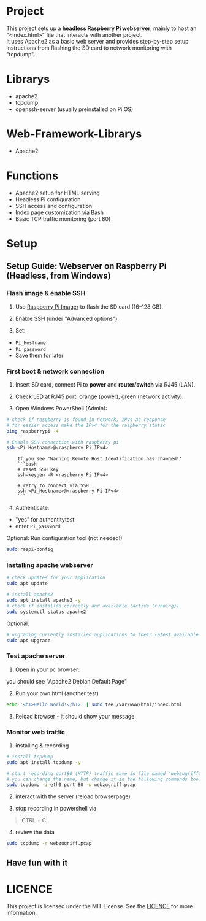 # Project
This project sets up a **headless Raspberry Pi webserver**, mainly to host an "<index.html>" file that interacts with another project.  
It uses Apache2 as a basic web server and provides step-by-step setup instructions from flashing the SD card to network monitoring with "tcpdump".

# Librarys
- apache2
- tcpdump
- openssh-server (usually preinstalled on Pi OS)

# Web-Framework-Librarys
- Apache2

# Functions
- Apache2 setup for HTML serving
- Headless Pi configuration
- SSH access and configuration
- Index page customization via Bash
- Basic TCP traffic monitoring (port 80)
  
# Setup
## Setup Guide: Webserver on Raspberry Pi (Headless, from Windows)
### Flash image & enable SSH
1. Use [Raspberry Pi Imager](https://www.raspberrypi.com/software/) to flash the SD card (16–128 GB).

2. Enable SSH (under "Advanced options").

3. Set: 
 - `Pi_Hostname`
 - `Pi_password`
 - Save them for later
 
### First boot & network connection
1. Insert SD card, connect Pi to **power** and **router/switch** via RJ45 (LAN).

2. Check LED at RJ45 port: orange (power), green (network activity).

3. Open Windows PowerShell (Admin):

```bash
# check if raspberry is found in network, IPv4 as response
# for easier access make the IPv4 for the raspberry static
ping raspberrypi -4

# Enable SSH connection with raspberry pi
ssh <Pi_Hostname>@<raspberry Pi IPv4>
```

        If you see 'Warning:Remote Host Identification has changed!'
        ```bash
        # reset SSH key
        ssh-keygen -R <raspberry Pi IPv4>
        
        # retry to connect via SSH
        ssh <Pi_Hostname>@<raspberry Pi IPv4>
        ```

4. Authenticate:
- "yes" for authentitytest
- enter `Pi_password`

Optional: Run configuration tool (not needed!)
```bash
sudo raspi-config
```

### Installing apache webserver
```bash
# check updates for your application
sudo apt update

# install apache2
sudo apt install apache2 -y
# check if installed correctly and available (active (running))
sudo systemctl status apache2
```

Optional:
```bash
# upgrading currently installed applications to their latest available version
sudo apt upgrade
```

### Test apache server
1. Open in your pc browser:
><raspberry Pi IPv4>
you should see "Apache2 Debian Default Page"

2. Run your own html (another test)
```bash
echo '<h1>Hello World!</h1>' | sudo tee /var/www/html/index.html
```

3. Reload browser - it should show your message.

### Monitor web traffic
1. installing & recording
```bash
# install tcpdump
sudo apt install tcpdump -y

# start recording port80 (HTTP) traffic save in file named "webzugriff.pcap"
# you can change the name, but change it in the following commands too!
sudo tcpdump -i eth0 port 80 -w webzugriff.pcap
```
2. interact with the server (reload browserpage)

3. stop recording in powershell via
> CTRL + C

4. review the data
```bash
sudo tcpdump -r webzugriff.pcap
```
## Have fun with it
	    
# LICENCE
This project is licensed under the MIT License. See the [LICENCE](https://github.com/AlbelNox/ToDoList/blob/main/LICENSE) for more information.
